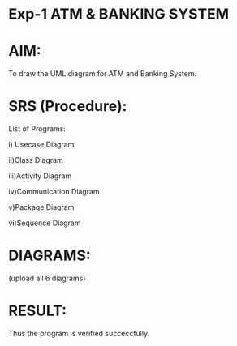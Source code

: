 # Exp-1 ATM & BANKING SYSTEM

# AIM:

To draw the UML diagram for ATM and Banking System.

# SRS (Procedure):

List of Programs:

i) Usecase Diagram

ii)Class Diagram

iii)Activity Diagram

iv)Communication Diagram

v)Package Diagram

vi)Sequence Diagram

# DIAGRAMS:
(upload all 6 diagrams)

# RESULT:

Thus the program is verified succeccfully.
